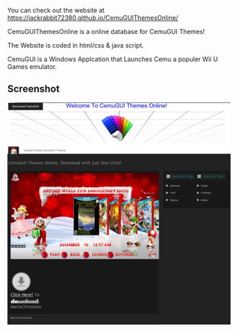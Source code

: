 
You can check out the website at https://jackrabbit72380.github.io/CemuGUIThemesOnline/

CemuGUIThemesOnline is a online database for CemuGUI Themes!

The Website is coded in html/css & java script.

CemuGUI is a Windows Applcation that Launches Cemu a populer Wii U Games emulator.

## Screenshot
![screenshot](https://github.com/jackrabbit72380/CemuGUIThemesOnline/blob/master/Screenshot.png)

